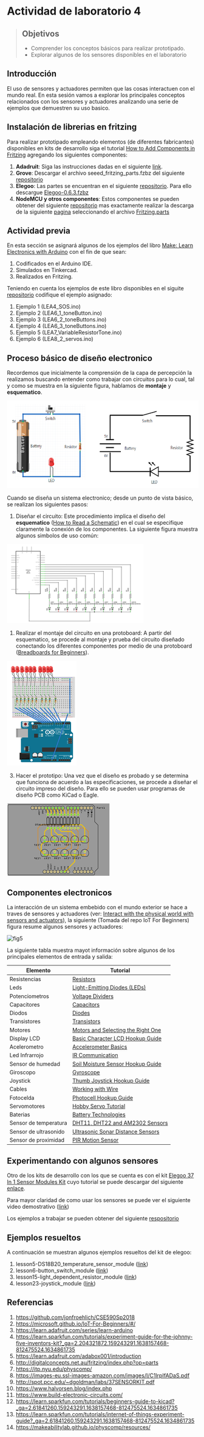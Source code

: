 # Actividad de laboratorio 4

> ## Objetivos
> * Comprender los conceptos básicos para realizar prototipado.
> * Explorar algunos de los sensores disponibles en el laboratorio

## Introducción

El uso de sensores y actuadores permiten que las cosas interactuen con el mundo real. En esta sesión vamos a explorar los principales conceptos relacionados con los sensores y actuadores analizando una serie de ejemplos que demuestren su uso basico.

## Instalación de librerias en fritzing

Para realizar prototipado empleando elementos (de diferentes fabricantes) disponibles en kits de desarrollo siga el tutorial [How to Add Components in Fritzing](https://steemit.com/utopian-io/@thinkingmind/how-to-add-components-in-fritzing) agregando los siguientes componentes:
1. **Adadruit**: Siga las instrucciones dadas en el siguiente [link](https://learn.adafruit.com/using-the-adafruit-library-with-fritzing/import-the-library-into-fritzing).
2. **Grove**: Descargar el archivo seeed_fritzing_parts.fzbz del siguiente [repositorio](https://github.com/Seeed-Studio/fritzing_parts)
3. **Elegoo**: Las partes se encuentran en el siguiente [repositorio](https://github.com/marcinwisniowski/ElegooFritzingBin). Para ello descargue [Elegoo-0.6.3.fzbz](https://github.com/marcinwisniowski/ElegooFritzingBin/releases/download/0.6.3/Elegoo-0.6.3.fzbz) 
4. **NodeMCU y otros componentes**: Estos componentes se pueden obtener del siguiente [repositorio](https://github.com/AchimPieters/Fritzing-Custom-Parts) mas exactamente realizar la descarga de la siguiente [pagina](https://github.com/AchimPieters/Fritzing-Custom-Parts/releases/tag/0.0.1) seleccionando el archivo [Fritzing.parts](https://github.com/AchimPieters/Fritzing-Custom-Parts/releases/download/0.0.1/Fritzing.parts.zip) 


## Actividad previa

En esta sección se asignará algunos de los ejemplos del libro [Make: Learn Electronics with Arduino](https://www.oreilly.com/library/view/learn-electronics-with/9781680454420/) con el fin de que sean:
1. Codificados en el Arduino IDE.
2. Simulados en Tinkercad.
3. Realizados en Fritzing.

Teniendo en cuenta los ejemplos de este libro disponibles en el siguite [repositorio](https://github.com/arduinotogo/LEA) codifique el ejemplo asignado:
1. Ejemplo 1 (LEA4_SOS.ino)
2. Ejemplo 2 (LEA6_1_toneButton.ino)
3. Ejemplo 3 (LEA6_2_toneButtons.ino)
4. Ejemplo 4 (LEA6_3_toneButtons.ino)
5. Ejemplo 5 (LEA7_VariableResistorTone.ino)
6. Ejemplo 6 (LEA8_2_servos.ino)

## Proceso básico de diseño electronico

Recordemos que inicialmente la comprensión de la capa de percepción la realizamos buscando entender como trabajar con circuitos para lo cual, tal y como se muestra en la siguiente figura, hablamos de **montaje** y **esquematico**.

![fig1](fig1-circuito.png)

Cuando se diseña un sistema electronico; desde un punto de vista básico, se realizan los siguientes pasos:
1. Diseñar el circuito: Este procedimiento implica el diseño del **esquematico** ([How to Read a Schematic](https://learn.sparkfun.com/tutorials/how-to-read-a-schematic/all)) en el cual se especifique claramente la conexión de los componentes. La siguiente figura muestra algunos simbolos de uso común:

![fig2](fig2-esquematico.png)

1. Realizar el montaje del circuito en una protoboard: A partir del esquematico, se procede al montaje y prueba del circuito diseñado conectando los diferentes componentes por medio de una protoboard ([Breadboards for Beginners](https://learn.adafruit.com/breadboards-for-beginners)).

![fig3](fig3-montaje.png)

3. Hacer el prototipo: Una vez que el diseño es probado y se determina que funciona de acuerdo a las especificaciones, se procede a diseñar el circuito impreso del diseño. Para ello se pueden usar programas de diseño PCB como KiCad o Eagle.

![fig4](fig4-pcb.png)

## Componentes electronicos

La interacción de un sistema embebido con el mundo exterior se hace a traves de sensores y actuadores (ver: [Interact with the physical world with sensors and actuators](https://microsoft.github.io/IoT-For-Beginners/#/1-getting-started/lessons/3-sensors-and-actuators/README)), la siguiente (Tomada del repo IoT For Beginners) figura resume algunos sensores y actuadores:

![fig5](https://microsoft.github.io/IoT-For-Beginners/sketchnotes/lesson-3.jpg)

La siguiente tabla muestra mayot información sobre algunos de los principales elementos de entrada y salida:

|Elemento|Tutorial|
|--|--|
|Resistencias|[Resistors](https://learn.sparkfun.com/tutorials/resistors)|
|Leds|[Light-Emitting Diodes (LEDs)](https://learn.sparkfun.com/tutorials/light-emitting-diodes-leds?_ga=2.225295578.159243291.1638157468-812475524.1634861735)|
|Potenciometros|[Voltage Dividers](https://learn.sparkfun.com/tutorials/voltage-dividers)|
|Capacitores|[Capacitors](https://learn.sparkfun.com/tutorials/capacitors)|
|Diodos|[Diodes](https://learn.sparkfun.com/tutorials/diodes)|
|Transistores|[Transistors](https://learn.sparkfun.com/tutorials/transistors)|
|Motores|[Motors and Selecting the Right One](https://learn.sparkfun.com/tutorials/motors-and-selecting-the-right-one)|
|Display LCD|[Basic Character LCD Hookup Guide](https://learn.sparkfun.com/tutorials/basic-character-lcd-hookup-guide?_ga=2.57652842.159243291.1638157468-812475524.1634861735)|
|Acelerometro|[Accelerometer Basics](https://learn.sparkfun.com/tutorials/accelerometer-basics)|
|Led Infrarrojo|[IR Communication](https://learn.sparkfun.com/tutorials/ir-communication)|
|Sensor de humedad|[Soil Moisture Sensor Hookup Guide](https://learn.sparkfun.com/tutorials/soil-moisture-sensor-hookup-guide?_ga=2.70021712.159243291.1638157468-812475524.1634861735)|
|Giroscopo|[Gyroscope](https://learn.sparkfun.com/tutorials/gyroscope)|
|Joystick|[Thumb Joystick Hookup Guide](https://learn.sparkfun.com/tutorials/thumb-joystick-hookup-guide?_ga=2.67418961.159243291.1638157468-812475524.1634861735)|
|Cables|[Working with Wire](https://learn.sparkfun.com/tutorials/working-with-wire?_ga=2.225295578.159243291.1638157468-812475524.1634861735)|
|Fotocelda|[Photocell Hookup Guide](https://learn.sparkfun.com/tutorials/photocell-hookup-guide?_ga=2.225295578.159243291.1638157468-812475524.1634861735)|
|Servomotores|[Hobby Servo Tutorial](https://learn.sparkfun.com/tutorials/hobby-servo-tutorial?_ga=2.57505002.159243291.1638157468-812475524.1634861735)|
|Baterias|[Battery Technologies](https://learn.sparkfun.com/tutorials/battery-technologies)|
|Sensor de temperatura|[DHT11, DHT22 and AM2302 Sensors](https://learn.adafruit.com/dht)|
|Sensor de ultrasonido|[Ultrasonic Sonar Distance Sensors](https://learn.adafruit.com/ultrasonic-sonar-distance-sensors)|
|Sensor de proximidad|[PIR Motion Sensor](https://learn.adafruit.com/pir-passive-infrared-proximity-motion-sensor)|

## Experimentando con algunos sensores

Otro de los kits de desarrollo con los que se cuenta es con el kit [Elegoo 37 In 1 Sensor Modules Kit](https://www.elegoo.com/products/elegoo-37-in-1-sensor-kit) cuyo tutorial se puede descargar del siguiente [enlace](http://spot.pcc.edu/~dgoldman/labs/37SENSORKIT.pdf). 

Para mayor claridad de como usar los sensores se puede ver el siguiente video demostrativo ([link](https://www.youtube.com/watch?v=Df11Dbu6LzU))

Los ejemplos a trabajar se pueden obtener del siguiente [respositorio](https://github.com/ieee-uh-makers/elegoo-sensor-kit)

## Ejemplos resueltos

A continuación se muestran algunos ejemplos resueltos del kit de elegoo:
1. lesson5-DS18B20_temperature_sensor_module ([link](ejemplos-elegoo\lesson5))
2. lesson6-button_switch_module ([link](ejemplos-elegoo\lesson6))
3. lesson15-light_dependent_resistor_module ([link](ejemplos-elegoo\lesson15))
4. lesson23-joystick_module ([link](ejemplos-elegoo\lesson23))



## Referencias

1. https://github.com/jonfroehlich/CSE590Sp2018
2. https://microsoft.github.io/IoT-For-Beginners/#/
3. https://learn.adafruit.com/series/learn-arduino
4. https://learn.sparkfun.com/tutorials/experiment-guide-for-the-johnny-five-inventors-kit?_ga=2.204321872.159243291.1638157468-812475524.1634861735
5. https://learn.adafruit.com/adabox001/introduction
6. http://digitalconcepts.net.au/fritzing/index.php?op=parts
7. https://itp.nyu.edu/physcomp/
8. https://images-eu.ssl-images-amazon.com/images/I/C1lrpIfADaS.pdf
9. http://spot.pcc.edu/~dgoldman/labs/37SENSORKIT.pdf
10. https://www.halvorsen.blog/index.php
11. https://www.build-electronic-circuits.com/
12. https://learn.sparkfun.com/tutorials/beginners-guide-to-kicad?_ga=2.61841260.159243291.1638157468-812475524.1634861735
13. https://learn.sparkfun.com/tutorials/internet-of-things-experiment-guide?_ga=2.61841260.159243291.1638157468-812475524.1634861735
14. https://makeabilitylab.github.io/physcomp/resources/
    







